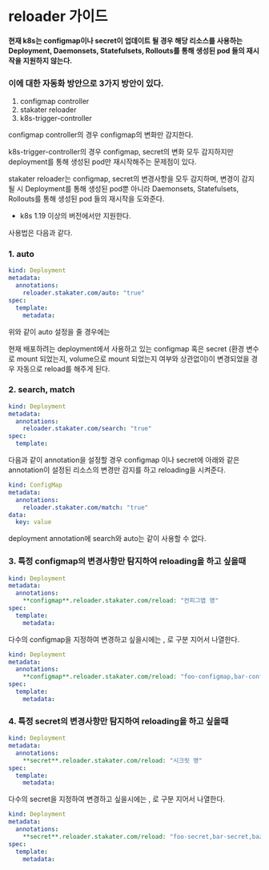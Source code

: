 # reloader 가이드

#### 현재 k8s는 configmap이나 secret이 업데이트 될 경우 해당 리소스를 사용하는 Deployment, Daemonsets, Statefulsets, Rollouts를 통해 생성된 pod 들의 재시작을 지원하지 않는다.

### 이에 대한 자동화 방안으로 3가지 방안이 있다.

1. configmap controller
2. stakater reloader
3. k8s-trigger-controller

configmap controller의 경우 configmap의 변화만 감지한다.

k8s-trigger-controller의 경우 configmap, secret의 변화 모두 감지하지만 deployment를 통해 생성된 pod만 재시작해주는 문제점이 있다.

stakater reloader는 configmap, secret의 변경사항을 모두 감지하며, 변경이 감지될 시 Deployment를 통해 생성된 pod뿐 아니라 Daemonsets, Statefulsets, Rollouts를 통해 생성된 pod 들의 재시작을 도와준다.

- k8s 1.19 이상의 버전에서만 지원한다.

사용법은 다음과 같다.

### 1. auto

```yaml
kind: Deployment
metadata:
  annotations:
    reloader.stakater.com/auto: "true"
spec:
  template:
    metadata:
```

위와 같이 auto 설정을 줄 경우에는

현재 배포하려는 deployment에서 사용하고 있는 configmap 혹은 secret (환경 변수로 mount 되었는지, volume으로 mount 되었는지 여부와 상관없이)이 변경되었을 경우 자동으로 reload를 해주게 된다.

### 2. search, match

```yaml
kind: Deployment
metadata:
  annotations:
    reloader.stakater.com/search: "true"
spec:
  template:
```

다음과 같이 annotation을 설정할 경우 configmap 이나 secret에 아래와 같은 annotation이 설정된 리소스의 변경만 감지를 하고 reloading을 시켜준다.

```yaml
kind: ConfigMap
metadata:
  annotations:
    reloader.stakater.com/match: "true"
data:
  key: value
```

deployment annotation에 search와 auto는 같이 사용할 수 없다.

 

### 3. 특정 configmap의 변경사항만 탐지하여 reloading을 하고 싶을때

```yaml
kind: Deployment
metadata:
  annotations:
    **configmap**.reloader.stakater.com/reload: "컨피그맵 명"
spec:
  template:
    metadata:
```

다수의 configmap을  지정하여 변경하고 싶을시에는 , 로 구분 지어서 나열한다.

```yaml
kind: Deployment
metadata:
  annotations:
    **configmap**.reloader.stakater.com/reload: "foo-configmap,bar-configmap,baz-configmap"
spec:
  template: 
    metadata:
```

### 4. 특정 secret의 변경사항만 탐지하여 reloading을 하고 싶을때

```yaml
kind: Deployment
metadata:
  annotations:
    **secret**.reloader.stakater.com/reload: "시크릿 명"
spec:
  template: 
    metadata:
```

다수의 secret을  지정하여 변경하고 싶을시에는 , 로 구분 지어서 나열한다.

```yaml
kind: Deployment
metadata:
  annotations:
    **secret**.reloader.stakater.com/reload: "foo-secret,bar-secret,baz-secret"
spec:
  template: 
    metadata:
```